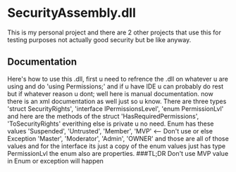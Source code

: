 # SecurityAssembly.dll
This is my personal project and there are 2 other projects that use this for testing purposes not actually good security but be like anyway.
## Documentation
Here's how to use this .dll, first u need to refrence the .dll on whatever u are using and do 'using Permissions;' and if u have IDE u can probably do rest but if whatever reason u dont; well here is manual documentation. now there is an xml documentation as well just so u know. There are three types
'struct SecurityRights', 'interface IPermissionsLevel', 'enum PermissionLvl' and here are the methods of the struct 
'HasRequiredPermissions', 'ToSecurityRights' everithing else is private u no need. Enum has these values 'Suspended', 'Untrusted', 'Member', 'MVP' <-- Don't use or else Exception 'Master', 'Moderator', 'Admin', 'OWNER' and those are all of those values and for the interface its just a copy of the enum values just has type PermissionLvl the enum also are properties.
###TL;DR
Don't use MVP value in Enum or exception will happen
